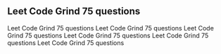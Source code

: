## Leet Code Grind 75 questions
Leet Code Grind 75 questions
Leet Code Grind 75 questions
Leet Code Grind 75 questions
Leet Code Grind 75 questions
Leet Code Grind 75 questions
Leet Code Grind 75 questions

